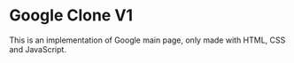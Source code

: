 # Google Clone V1

This is an implementation of Google main page, only made with HTML, CSS and JavaScript.
